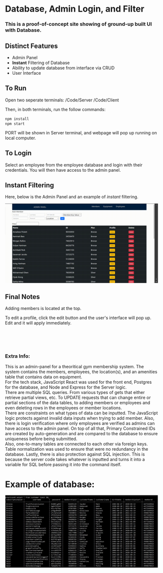 # Database, Admin Login, and Filter

### This is a proof-of-concept site showing of ground-up built UI with Database.

## **Distinct Features**

- Admin Panel
- **Instant** Filtering of Database
- Ability to update database from interface via CRUD
- User Interface

## **To Run**

Open two seperate terminals:
/Code/Server
/Code/Client

Then, in both terminals, run the follow commands:

    npm install
    npm start

PORT will be shown in Server terminal, and webpage will pop up running on local computer.

## **To Login**

Select an employee from the employee database and login with their credentials. You will then have access to the admin panel.

## **Instant Filtering**

Here, below is the Admin Panel and an example of _instant_ filtering.

<p ><img src="./readMeFolder/FilterExample.gif"></p>

## **Final Notes**

Adding members is located at the top.

To edit a profile, click the edit button and the user's interface will pop up. Edit and it will apply immediately.
<br/><br/><br/><br/><br/>

### Extra Info:

This is an admin-panel for a theoritical gym membership system. The system
contains the members, employees, the location(s), and an amenities
table that contains data on equipment.  
For the tech stack, JavaScript React was used for the front end, Postgres
for the database, and Node and Express for the Server logic.  
There are multiple SQL queries. From various types of gets that either
retrieve partial views, etc. To UPDATE requests that can change entire
or partial sections of the data tables, to adding members or employees
and even deleting rows in the employees or member locations.  
There are constraints on what types of data can be inputted. The
JavaScript logic protects against invalid data inputs when trying to add
member. Also, there is login verification where only employees are
verified as admins can have access to the admin panel. On top of all
that, Primary Constrained IDs are created by auto-generation and are
compared to the database to ensure uniqueness before being
submitted.  
Also, one-to-many tables are connected to each other via foreign
keys. Table normalization was used to ensure that were no redundancy
in the database.
Lastly, there is also protection against SQL injection. This is because the
server code takes whatever is inputted and turns it into a variable for
SQL before passing it into the command itself.

# Example of database:

<p height="100px"><img src="./readMeFolder/DB_Example.PNG"></p>
